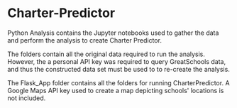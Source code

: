 # Charter-Predictor
Python Analysis contains the Jupyter notebooks used to gather the data and perform the analysis to create Charter Predictor. 

The folders contain all the original data required to run the analysis. However, the a personal API key was required to query GreatSchools data, 
and thus the constructed data set must be used to to re-create the analysis. 

The Flask_App folder contains all the folders for running CharterPredictor. A Google Maps API key used to create a map depicting 
schools' locations is not included. 

